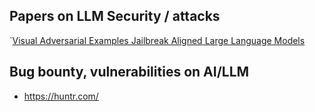 ## Papers on LLM Security / attacks
`[Visual Adversarial Examples Jailbreak Aligned Large Language Models](https://arxiv.org/pdf/2306.13213) 


## Bug bounty, vulnerabilities on AI/LLM
* https://huntr.com/

